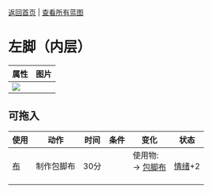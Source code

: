 [返回首页](index.md)   |  [查看所有蓝图](blueprint.md)
# 左脚（内层）  
>   
  
  属性  |   图片   
 ----  |  ----:   
   |  ![](Sprite/undefined.png)   
  
## 可拖入  
使用  |  动作  |  时间  |  条件  |  变化  |  状态  
----  |  ----  |  ----  |  ----  |  ----  |  ----  
[布](Cloth.md)  |  制作包脚布  |  30分  |    |  使用物:<br>→ [包脚布](FootWrappings.md)<br><br>  |  [情绪](Morale.md)+2  
